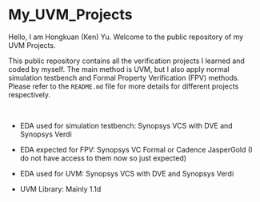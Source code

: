 # My_UVM_Projects

Hello, I am Hongkuan (Ken) Yu. Welcome to the public repository of my UVM Projects. 

This public repository contains all the verification projects I learned and coded by myself. The main method is UVM, but I also apply normal simulation testbench and Formal Property Verification (FPV) methods. Please refer to the `README.md` file for more details for different projects respectively.

<br/>



- EDA used for simulation testbench: Synopsys VCS with DVE and Synopsys Verdi

- EDA expected for FPV: Synopsys VC Formal or Cadence JasperGold (I do not have access to them now so just expected)

- EDA used for UVM: Synopsys VCS with DVE and Synopsys Verdi

- UVM Library: Mainly 1.1d

